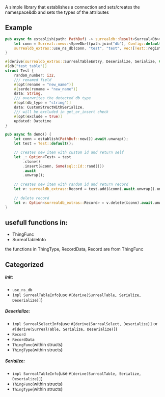 A simple library that establishes a connection and sets/creates the namespace&db and sets the types of the attributes

## Example
```rs
pub async fn establish(path: PathBuf) -> surrealdb::Result<Surreal<Db>> {
    let conn = Surreal::new::<SpeeDb>((path.join("db"), Config::default().strict()));
    surrealdb_extras::use_ns_db(conn, "test", "test", vec![Test::register]).await
}

#[derive(surrealdb_extras::SurrealTableEntry, Deserialize, Serialize, Clone, Default)]
#[db("test_table")]
struct Test {
    random_number: i32,
    /// renamed field
    #[opt(rename = "new_name")]
    #[serde(rename = "new_name")]
    data: String,
    /// overwrites the detected db type
    #[opt(db_type = "string")]
    data: CustomStructWithSerialize,
    /// will be excluded in get_or_insert check
    #[opt(exclude = true)]
    updated: Datetime
}

pub async fn demo() {
    let conn = establish(PathBuf::new()).await.unwrap();
    let test = Test::default();

    // creates new item with custom id and return self
    let _: Option<Test> = test
        .clone()
        .insert(&conn, Some(sql::Id::rand()))
        .await
        .unwrap();
        
    // creates new item with random id and return record
    let v: surrealdb_extras::Record = test.add(&conn).await.unwrap().unwrap();
    
    // delete record
    let v: Option<surrealdb_extras::Record> = v.delete(&conn).await.unwrap();
}
```

## usefull functions in:
- ThingFunc
- SurrealTableInfo

the functions in ThingType, RecordData, Record are from ThingFunc


## Categorized

##### init: 
- `use_ns_db`
- `impl SurrealTableInfo`(use `#[derive(SurrealTable, Serialize, Deserialize)]`)

##### Deserialize: 
- `impl SurrealSelectInfo`(use `#[derive(SurrealSelect, Deserialize)]` or `#[derive(SurrealTable, Serialize, Deserialize)]`) 
- `Record`
- `RecordData`
- `ThingFunc`(within structs)
- `ThingType`(within structs)

##### Serialize: 
- `impl SurrealTableInfo`(use `#[derive(SurrealTable, Serialize, Deserialize)]`)
- `ThingFunc`(within structs)
- `ThingType`(within structs)
